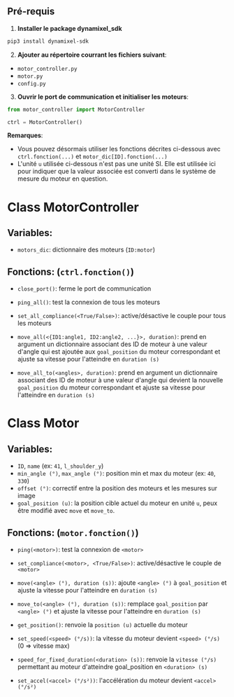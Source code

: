 ## **Pré-requis**
1. **Installer le package dynamixel_sdk**
```bash
pip3 install dynamixel-sdk
```
2. **Ajouter au répertoire courrant les fichiers suivant**:
- `motor_controller.py`
- `motor.py`
- `config.py`

3. **Ouvrir le port de communication et initialiser les moteurs**:
```python
from motor_controller import MotorController

ctrl = MotorController()
```
**Remarques**:
- Vous pouvez désormais utiliser les fonctions décrites ci-dessous avec `ctrl.fonction(...)` et `motor_dic[ID].fonction(...)`
- L'unité `u` utilisée ci-dessous n'est pas une unité SI. Elle est utilisée ici pour indiquer que la valeur associée est converti dans le système de mesure du moteur en question.

# **Class MotorController**
## **Variables**:
- `motors_dic`: dictionnaire des moteurs (`ID:motor`)

## **Fonctions**: (`ctrl.fonction()`)
- `close_port()`: ferme le port de communication

- `ping_all()`: test la connexion de tous les moteurs
- `set_all_compliance(<True/False>)`: active/désactive le couple pour tous les moteurs

- `move_all(<{ID1:angle1, ID2:angle2, ...}>, duration)`: prend en argument un dictionnaire associant des ID de moteur à une valeur d'angle qui est ajoutée aux `goal_position` du moteur correspondant et ajuste sa vitesse pour l'atteindre en `duration (s)`
- `move_all_to(<angles>, duration)`: prend en argument un dictionnaire associant des ID de moteur à une valeur d'angle qui devient la nouvelle `goal_position` du moteur correspondant et ajuste sa vitesse pour l'atteindre en `duration (s)`

# **Class Motor**
## **Variables**:
- `ID`, `name` (ex: `41`, `l_shoulder_y`)
- `min_angle (°)`, `max_angle (°)`: position min et max du moteur (ex: `40`, `330`)
- `offset (°)`: correctif entre la position des moteurs et les mesures sur image
- `goal_position (u)`: la position cible actuel du moteur en unité `u`, peux être modifié avec `move` et `move_to`.

## **Fonctions**: (`motor.fonction()`)
- `ping(<motor>)`: test la connexion de `<motor>`
- `set_compliance(<motor>, <True/False>)`: active/désactive le couple de `<motor>`

- `move(<angle> (°), duration (s))`: ajoute `<angle> (°)` à `goal_position` et ajuste la vitesse pour l'atteindre en `duration (s)`
- `move_to(<angle> (°), duration (s))`: remplace `goal_position` par `<angle> (°)` et ajuste la vitesse pour l'atteindre en `duration (s)`

- `get_position()`: renvoie la `position (u)` actuelle du moteur 
- `set_speed(<speed> (°/s))`: la vitesse du moteur devient `<speed> (°/s)` (0 => vitesse max)
- `speed_for_fixed_duration(<duration> (s))`: renvoie la `vitesse (°/s)` permettant au moteur d'atteindre goal_position en `<duration> (s)`

- `set_accel(<accel> (°/s²))`: l'accélération du moteur devient `<accel> (°/s²)`